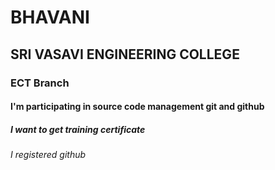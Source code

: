 # BHAVANI
## SRI VASAVI ENGINEERING COLLEGE
### ECT Branch
#### I'm participating in source code management git and github
##### I want to get training certificate
###### I registered github

